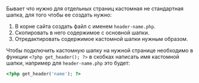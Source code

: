 Бывает что нужно для отдельных страниц кастомная не стандартная шапка, для того чтобы ее создать нужно:
1. В корне сайта создать файл с именем `header-name.php`.
2. Скопировать в него содержимое с основной шапки.
3. Отредактировать содержимое кастомной шапки нужным образом.

Чтобы подключить кастомную шапку на нужной странице необходимо в функции `<?php get_header(); ?>`  в скобках написать имя кастомной шапки, например для `header-name.php` это будет:
```php
<?php get_header('name'); ?>
```
